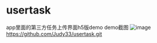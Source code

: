 # usertask
app里面的第三方任务上传界面h5版demo
demo截图
![image](https://github.com/Judy33/usertask/master/1.png)
https://github.com/Judy33/usertask.git
